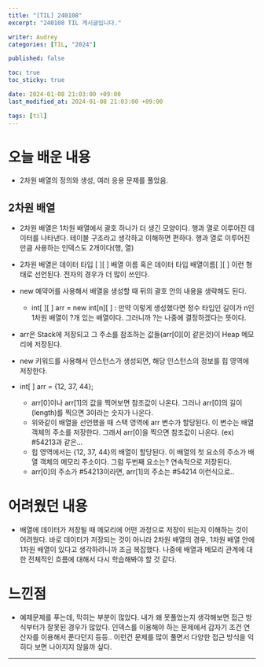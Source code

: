 ```yaml
---
title: "[TIL] 240108"
excerpt: "240108 TIL 게시글입니다."

writer: Audrey
categories: [TIL, "2024"]

published: false

toc: true
toc_sticky: true

date: 2024-01-08 21:03:00 +09:00
last_modified_at: 2024-01-08 21:03:00 +09:00

tags: [til]
---
```


# 오늘 배운 내용
- 2차원 배열의 정의와 생성, 여러 응용 문제를 풀었음.
## 2차원 배열
- 2차원 배열은 1차원 배열에서 괄호 하나가 더 생긴 모양이다. 행과 열로 이루어진 데이터를 나타낸다. 테이블 구조라고 생각하고 이해하면 편하다. 행과 열로 이루어진 만큼 사용하는 인덱스도 2개이다(행, 열)
- 2차원 배열은 데이터 타입 [ ][ ] 배열 이름 혹은 데이터 타입 배열이름[ ][ ] 이런 형태로 선언된다. 전자의 경우가 더 많이 쓰인다.
- new 예약어를 사용해서 배열을 생성할 때 뒤의 괄호 안의 내용을 생략해도 된다.
  - int[ ][ ] arr = new int[n][ ] : 만약 이렇게 생성했다면 정수 타입인 길이가 n인 1차원 배열이 ?개 있는 배열이다. 그러니까 ?는 나중에 결정하겠다는 뜻이다.
- arr은 Stack에 저장되고 그 주소를 참조하는 값들(arr[0][0] 같은것)이 Heap 메모리에 저장된다.

- new 키워드를 사용해서 인스턴스가 생성되면, 해당 인스턴스의 정보를 힙 영역에 저장한다.
- int[ ] arr = {12, 37, 44};
  - arr[0]이나 arr[1]의 값을 찍어보면 참조값이 나온다. 그러나 arr[0]의 길이(length)를 찍으면 3이라는 숫자가 나온다.
  - 위와같이 배열을 선언했을 때 스택 영역에 arr 변수가 할당된다. 이 변수는 배열 객체의 주소를 저장한다. 그래서 arr[0]을 찍으면 참조값이 나온다. (ex) #54213과 같은…
  - 힙 영역에서는 {12, 37, 44}의 배열이 할당된다. 이 배열의 첫 요소의 주소가 배열 객체의 메모리 주소이다. 그럼 두번째 요소는? 연속적으로 저장된다.
  - arr[0]의 주소가 #54213이라면, arr[1]의 주소는 #54214 이런식으로..

# 어려웠던 내용
- 배열에 데이터가 저장될 때 메모리에 어떤 과정으로 저장이 되는지 이해하는 것이 어려웠다. 바로 데이터가 저장되는 것이 아니라 2차원 배열의 경우, 1차원 배열 안에 1차원 배열이 있다고 생각하려니까 조금 복잡했다. 나중에 배열과 메모리 관계에 대한 전체적인 흐름에 대해서 다시 학습해봐야 할 것 같다.

# 느낀점
- 예제문제를 푸는데, 막히는 부분이 많았다. 내가 왜 못풀었는지 생각해보면 접근 방식부터가 잘못된 경우가 많았다. 인덱스를 이용해야 하는 문제에서 갑자기 조건 연산자를 이용해서 푼다던지 등등.. 이런건 문제를 많이 풀면서 다양한 접근 방식을 익히다 보면 나아지지 않을까 싶다.


---

<div class="giscus"></div>
<script src="https://giscus.app/client.js"
        data-repo="Audrey-1120/Audrey-1120.github.io"
        data-repo-id="R_kgDOK_Zbjw"
        data-category="General"
        data-category-id="DIC_kwDOK_Zbj84CcHu1"
        data-mapping="pathname"
        data-strict="0"
        data-reactions-enabled="1"
        data-emit-metadata="0"
        data-input-position="bottom"
        data-theme="noborder_gray"
        data-lang="ko"
        crossorigin="anonymous"
        async>
</script>